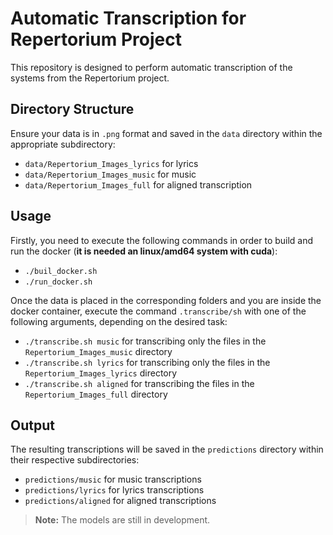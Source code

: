 # Automatic Transcription for Repertorium Project

This repository is designed to perform automatic transcription of the systems from the Repertorium project.

## Directory Structure

Ensure your data is in `.png` format and saved in the `data` directory within the appropriate subdirectory:

- `data/Repertorium_Images_lyrics` for lyrics
- `data/Repertorium_Images_music` for music
- `data/Repertorium_Images_full` for aligned transcription

## Usage

Firstly, you need to execute the following commands in order to build and run the docker (**it is needed an linux/amd64 system with cuda**):
- `./buil_docker.sh`
- `./run_docker.sh`

Once the data is placed in the corresponding folders and you are inside the docker container, execute the command `.transcribe/sh` with one of the following arguments, depending on the desired task:

- `./transcribe.sh music` for transcribing only the files in the `Repertorium_Images_music` directory
- `./transcribe.sh lyrics` for transcribing only the files in the `Repertorium_Images_lyrics` directory
- `./transcribe.sh aligned` for transcribing the files in the `Repertorium_Images_full` directory

## Output

The resulting transcriptions will be saved in the `predictions` directory within their respective subdirectories:

- `predictions/music` for music transcriptions
- `predictions/lyrics` for lyrics transcriptions
- `predictions/aligned` for aligned transcriptions

> **Note:** The models are still in development.
